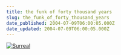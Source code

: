 ```yaml
---
title: the funk of forty thousand years
slug: the_funk_of_forty_thousand_years
date_published: 2004-07-09T06:00:05.000Z
date_updated: 2004-07-09T06:00:05.000Z
---
```


[![Surreal](/images/Surreal-thumb.jpg)](http://www.anildash.com/poplife/images/Surreal.html)
